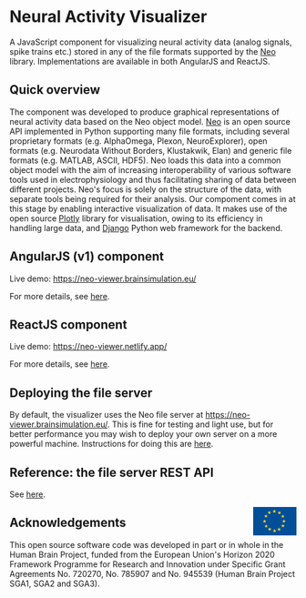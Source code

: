 # Neural Activity Visualizer

A JavaScript component for visualizing neural activity data (analog signals, 
spike trains etc.) stored in any of the file formats supported by the 
[Neo](http://neuralensemble.org/neo) library. Implementations are available in 
both AngularJS and ReactJS.

## Quick overview

The component was developed to produce graphical representations of neural activity data based on the Neo object model. [Neo](http://neuralensemble.org/neo) is an open source API implemented in Python supporting many file formats, including several proprietary formats (e.g. AlphaOmega, Plexon, NeuroExplorer), open formats (e.g. Neurodata Without Borders, Klustakwik, Elan) and generic file formats (e.g. MATLAB, ASCII, HDF5). Neo loads this data into a common object model with the aim of increasing interoperability of various software tools used in electrophysiology and thus facilitating sharing of data between different projects. Neo's focus is solely on the structure of the data, with separate tools being required for their analysis. Our compoment comes in at this stage by enabling interactive visualization of data. It makes use of the open source [Plotly](https://plotly.com/javascript/) library for visualisation, owing to its efficiency in handling large data, and [Django](https://www.djangoproject.com/) Python web framework for the backend.


## AngularJS (v1) component

Live demo: 
https://neo-viewer.brainsimulation.eu/


For more details, see [here](https://github.com/appukuttan-shailesh/neo-viewer/blob/master/js/angularjs/README.md).


## ReactJS component

Live demo:
https://neo-viewer.netlify.app/

For more details, see [here](https://github.com/appukuttan-shailesh/neo-viewer/blob/master/js/react/README.md).


## Deploying the file server

By default, the visualizer uses the Neo file server at https://neo-viewer.brainsimulation.eu/. This is fine for testing and light use, but for better performance you may wish to deploy your own server on a more powerful machine.
Instructions for doing this are [here](https://github.com/NeuralEnsemble/neo-viewer/blob/master/api/README.md#deployment).


## Reference: the file server REST API

See [here](https://neo-viewer.brainsimulation.eu/#api_docs).


<div><img src="https://raw.githubusercontent.com/NeuralEnsemble/neo-viewer/master/eu_logo.jpg" alt="EU Logo" width="15%" align="right"></div>


## Acknowledgements
This open source software code was developed in part or in whole in the Human Brain Project, funded from the European Union's Horizon 2020 Framework Programme for Research and Innovation under Specific Grant Agreements No. 720270, No. 785907 and No. 945539 (Human Brain Project SGA1, SGA2 and SGA3).
